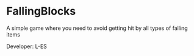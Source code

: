 # FallingBlocks
A simple game where you need to avoid getting hit by all types of falling items

Developer: L-ES

